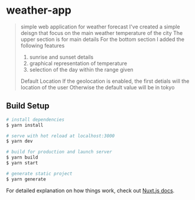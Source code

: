 # weather-app

> simple web application for weather forecast
> I've created a simple deisgn that focus on the main weather temperature of the city
> The upper section is for main details
> For the bottom section I added the following features
> 1. sunrise and sunset details
> 2. graphical representation of temperature
> 3. selection of the day within the range given
>
> Default Location
> If the geolocation is enabled, the first detials will the location of the user
> Otherwise the default value will be in tokyo

## Build Setup

```bash
# install dependencies
$ yarn install

# serve with hot reload at localhost:3000
$ yarn dev

# build for production and launch server
$ yarn build
$ yarn start

# generate static project
$ yarn generate
```

For detailed explanation on how things work, check out [Nuxt.js docs](https://nuxtjs.org).
